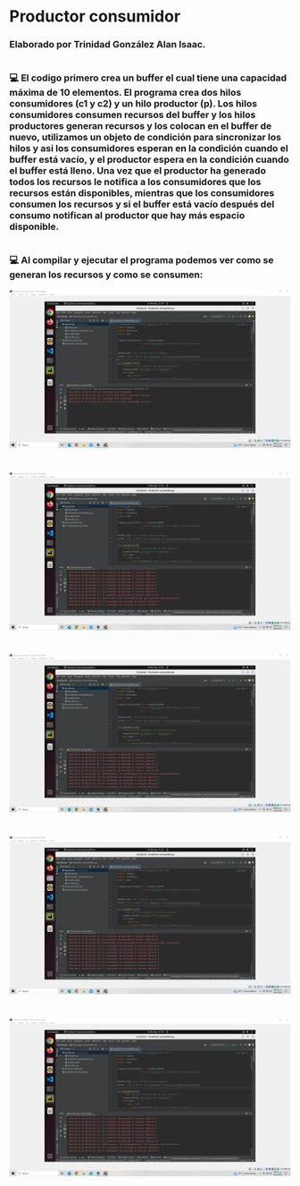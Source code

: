 # Productor consumidor
### Elaborado por Trinidad González Alan Isaac.
#
### :computer: El codigo primero crea un buffer el cual tiene una capacidad máxima de 10 elementos. El programa crea dos hilos consumidores (c1 y c2) y un hilo productor (p). Los hilos consumidores consumen recursos del buffer y los hilos productores generan recursos y los colocan en el buffer de nuevo, utilizamos un objeto de condición para sincronizar los hilos y asi los consumidores esperan en la condición cuando el buffer está vacío, y el productor espera en la condición cuando el buffer está lleno. Una vez que el productor ha generado todos los recursos le notifica a los consumidores que los recursos están disponibles, mientras que los consumidores consumen los recursos y si el buffer está vacío después del consumo notifican al productor que hay más espacio disponible.
#
### :computer: Al compilar y ejecutar el programa podemos ver como se generan los recursos y como se consumen:
![Captura de pantalla de la compilación y ejecución del archivo servidor.py](https://github.com/AlanX-Lan/Productor-consumidor/blob/main/Screenshots/1.png)
#
![Captura de pantalla de la compilación y ejecución del archivo cliente.py](https://github.com/AlanX-Lan/Productor-consumidor/blob/main/Screenshots/2.png)
#
![Captura de pantalla de la consola del archivo servidor.py](https://github.com/AlanX-Lan/Productor-consumidor/blob/main/Screenshots/3.png)
#
![Captura de pantalla de la consola del archivo servidor.py](https://github.com/AlanX-Lan/Productor-consumidor/blob/main/Screenshots/4.png)
#
![Captura de pantalla de la consola del archivo servidor.py](https://github.com/AlanX-Lan/Productor-consumidor/blob/main/Screenshots/5.png)
